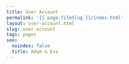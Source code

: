 ```yaml
---
title: User Account
permalink: '{{ page.fileSlug }}/index.html'
layout: user-account.html
slug: user-account
tags: pages
seo:
  noindex: false
  title: Adam & Eva
---
```



